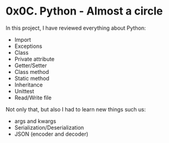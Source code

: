 # 0x0C. Python - Almost a circle

In this project, I have reviewed everything about Python:

* Import
* Exceptions
* Class
* Private attribute
* Getter/Setter
* Class method
* Static method
* Inheritance
* Unittest
* Read/Write file

Not only that, but also I had to learn new things such us:
* args and kwargs
* Serialization/Deserialization
* JSON (encoder and decoder)
